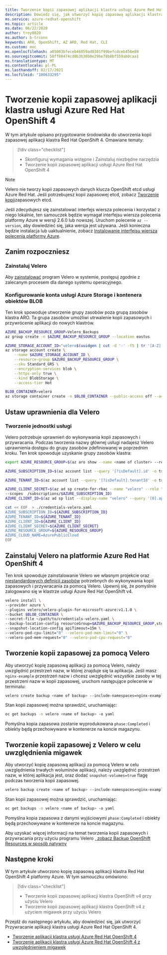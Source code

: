 ```yaml
---
title: Tworzenie kopii zapasowej aplikacji klastra usługi Azure Red Hat OpenShift 4 przy użyciu Velero
description: Dowiedz się, jak utworzyć kopię zapasową aplikacji klastra Red Hat OpenShift na platformie Azure przy użyciu Velero
ms.service: azure-redhat-openshift
ms.topic: article
ms.date: 06/22/2020
author: troy0820
ms.author: b-trconn
keywords: ARO, OpenShift, AZ ARO, Red Hat, CLI
ms.custom: mvc
ms.openlocfilehash: a05003bfeceb46059ad0301f99befcdceb456e89
ms.sourcegitcommit: 58ff80474cd8b3b30b0e29be78b8bf559ab0caa1
ms.translationtype: MT
ms.contentlocale: pl-PL
ms.lasthandoff: 02/17/2021
ms.locfileid: "100633295"
---
```

# <a name="create-an-azure-red-hat-openshift-4-cluster-application-backup"></a>Tworzenie kopii zapasowej aplikacji klastra usługi Azure Red Hat OpenShift 4

W tym artykule opisano przygotowanie środowiska do utworzenia kopii zapasowej aplikacji klastra Red Hat OpenShift 4. Omawiane tematy:

> [!div class="checklist"]
> * Skonfiguruj wymagania wstępne i Zainstaluj niezbędne narzędzia
> * Tworzenie kopii zapasowej aplikacji usługi Azure Red Hat OpenShift 4

> [!NOTE] 
> Velero nie tworzy kopii zapasowych danych klucza OpenShift etcd usługi Azure Red Hat. Jeśli potrzebujesz kopii zapasowej etcd, zobacz [Tworzenie kopii](https://docs.openshift.com/container-platform/4.5/backup_and_restore/backing-up-etcd.html)zapasowych etcd.

Jeśli zdecydujesz się zainstalować interfejs wiersza polecenia i korzystać z niego lokalnie, ten samouczek będzie wymagał interfejsu wiersza polecenia platformy Azure w wersji 2.6.0 lub nowszej. Uruchom polecenie `az --version`, aby dowiedzieć się, jaka wersja jest używana. Jeśli konieczna będzie instalacja lub uaktualnienie, zobacz [Instalowanie interfejsu wiersza polecenia platformy Azure](/cli/azure/install-azure-cli?view=azure-cli-latest).

## <a name="before-you-begin"></a>Zanim rozpoczniesz

### <a name="install-velero"></a>Zainstaluj Velero

Aby [zainstalować](https://velero.io/docs/main/basic-install/) program Velero w systemie, postępuj zgodnie z zalecanym procesem dla danego systemu operacyjnego.

### <a name="set-up-azure-storage-account-and-blob-container"></a>Konfigurowanie konta usługi Azure Storage i kontenera obiektów BLOB

Ten krok spowoduje utworzenie grupy zasobów poza grupą zasobów klastra ARO.  Ta grupa zasobów umożliwi utrwalenie kopii zapasowych i przywrócenie aplikacji do nowych klastrów.

```bash
AZURE_BACKUP_RESOURCE_GROUP=Velero_Backups
az group create -n $AZURE_BACKUP_RESOURCE_GROUP --location eastus

AZURE_STORAGE_ACCOUNT_ID="velero$(uuidgen | cut -d '-' -f5 | tr '[A-Z]' '[a-z]')"
az storage account create \
    --name $AZURE_STORAGE_ACCOUNT_ID \
    --resource-group $AZURE_BACKUP_RESOURCE_GROUP \
    --sku Standard_GRS \
    --encryption-services blob \
    --https-only true \
    --kind BlobStorage \
    --access-tier Hot

BLOB_CONTAINER=velero
az storage container create -n $BLOB_CONTAINER --public-access off --account-name $AZURE_STORAGE_ACCOUNT_ID
```

## <a name="set-permissions-for-velero"></a>Ustaw uprawnienia dla Velero

### <a name="create-service-principal"></a>Tworzenie jednostki usługi

Velero potrzebuje uprawnień do wykonywania kopii zapasowych i przywracania. Podczas tworzenia nazwy głównej usługi nadajesz Velero uprawnienia dostępu do grupy zasobów zdefiniowanej w poprzednim kroku. Ten krok spowoduje uzyskanie grupy zasobów klastra:

```bash
export AZURE_RESOURCE_GROUP=$(az aro show --name <name of cluster> --resource-group <name of resource group> | jq -r .clusterProfile.resourceGroupId | cut -d '/' -f 5,5)
```


```bash
AZURE_SUBSCRIPTION_ID=$(az account list --query '[?isDefault].id' -o tsv)

AZURE_TENANT_ID=$(az account list --query '[?isDefault].tenantId' -o tsv)
```

```bash
AZURE_CLIENT_SECRET=$(az ad sp create-for-rbac --name "velero" --role "Contributor" --query 'password' -o tsv \
--scopes  /subscriptions/$AZURE_SUBSCRIPTION_ID)
AZURE_CLIENT_ID=$(az ad sp list --display-name "velero" --query '[0].appId' -o tsv)

```

```bash
cat << EOF  > ./credentials-velero.yaml
AZURE_SUBSCRIPTION_ID=${AZURE_SUBSCRIPTION_ID}
AZURE_TENANT_ID=${AZURE_TENANT_ID}
AZURE_CLIENT_ID=${AZURE_CLIENT_ID}
AZURE_CLIENT_SECRET=${AZURE_CLIENT_SECRET}
AZURE_RESOURCE_GROUP=${AZURE_RESOURCE_GROUP}
AZURE_CLOUD_NAME=AzurePublicCloud
EOF
```

## <a name="install-velero-on-azure-red-hat-openshift-4-cluster"></a>Zainstaluj Velero na platformie Azure Red Hat OpenShift 4

Ten krok spowoduje zainstalowanie Velero we własnym projekcie oraz [niestandardowych definicji zasobów](https://kubernetes.io/docs/tasks/extend-kubernetes/custom-resources/custom-resource-definitions/) potrzebnych do wykonywania kopii zapasowych i przywracania za pomocą Velero. Upewnij się, że pomyślnie zalogowano się w klastrze usługi Azure Red Hat OpenShift v4.


```bash
velero install \
--provider azure \
--plugins velero/velero-plugin-for-microsoft-azure:v1.1.0 \
--bucket $BLOB_CONTAINER \
--secret-file ~/path/to/credentials-velero.yaml \
--backup-location-config resourceGroup=$AZURE_BACKUP_RESOURCE_GROUP,storageAccount=$AZURE_STORAGE_ACCOUNT_ID \
--snapshot-location-config apiTimeout=15m \
--velero-pod-cpu-limit="0" --velero-pod-mem-limit="0" \
--velero-pod-mem-request="0" --velero-pod-cpu-request="0"
```

## <a name="create-a-backup-with-velero"></a>Tworzenie kopii zapasowej za pomocą Velero

Aby utworzyć kopię zapasową aplikacji za pomocą Velero, należy uwzględnić przestrzeń nazw, w której znajduje się ta aplikacja.  Jeśli masz `nginx-example` przestrzeń nazw i chcesz uwzględnić wszystkie zasoby w tej przestrzeni nazw w kopii zapasowej, uruchom następujące polecenie w terminalu:

```bash
velero create backup <name of backup> --include-namespaces=nginx-example
```
Stan kopii zapasowej można sprawdzić, uruchamiając:

```bash
oc get backups -n velero <name of backup> -o yaml
```

Pomyślna kopia zapasowa zostanie wyprodukowana `phase:Completed` i obiekty będą przechowywane w kontenerze na koncie magazynu.

## <a name="create-a-backup-with-velero-to-include-snapshots"></a>Tworzenie kopii zapasowej z Velero w celu uwzględnienia migawek

Aby utworzyć kopię zapasową aplikacji za pomocą Velero w celu uwzględnienia trwałych woluminów aplikacji, należy uwzględnić przestrzeń nazw, w której aplikacja jest, oraz dodać `snapshot-volumes=true` flagę podczas tworzenia kopii zapasowej.

```bash
velero backup create <name of backup> --include-namespaces=nginx-example --snapshot-volumes=true --include-cluster-resources=true
```

Stan kopii zapasowej można sprawdzić, uruchamiając:

```bash
oc get backups -n velero <name of backup> -o yaml
```

Pomyślna kopia zapasowa z danymi wyjściowymi `phase:Completed` i obiekty będą przechowywane w kontenerze na koncie magazynu.

Aby uzyskać więcej informacji na temat tworzenia kopii zapasowych i przywracania przy użyciu programu Velero [, zobacz Backup OpenShift Resources w sposób natywny](https://www.openshift.com/blog/backup-openshift-resources-the-native-way)

## <a name="next-steps"></a>Następne kroki

W tym artykule utworzono kopię zapasową aplikacji klastra Red Hat OpenShift 4 platformy Azure. W tym samouczku omówiono:

> [!div class="checklist"]
> * Tworzenie kopii zapasowej aplikacji klastra OpenShift v4 przy użyciu Velero
> * Tworzenie kopii zapasowej aplikacji klastra OpenShift v4 z użyciem migawek przy użyciu Velero


Przejdź do następnego artykułu, aby dowiedzieć się, jak utworzyć Przywracanie aplikacji klastra usługi Azure Red Hat OpenShift 4.

* [Tworzenie aplikacji klastra usługi Azure Red Hat OpenShift 4](howto-create-a-restore.md)
* [Tworzenie aplikacji klastra usługi Azure Red Hat OpenShift 4 z uwzględnieniem migawek](howto-create-a-restore.md)
